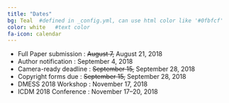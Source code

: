 ```yaml
---
title: "Dates"
bg: Teal  #defined in _config.yml, can use html color like '#0fbfcf'
color: white   #text color
fa-icon: calendar
---
```



 * Full Paper submission : <s>August 7,</s> August 21, 2018 
 * Author notification : September 4, 2018 
 * Camera-ready deadline  : <s>September 15,</s> September 28, 2018 
 * Copyright forms due : <s>September 15,</s> September 28, 2018 
 * DMESS 2018 Workshop : November 17, 2018
 * ICDM 2018 Conference : November 17–20, 2018

